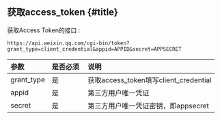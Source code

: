 ## 获取access\_token {#title}

获取Access Token的接口 :

```
https://api.weixin.qq.com/cgi-bin/token?grant_type=client_credential&appid=APPID&secret=APPSECRET
```

| 参数 | 是否必须  | 说明 |
| :--- | :--- | :--- |
| grant\_type | 是 | 获取access\_token填写client\_credential |
| appid | 是 | 第三方用户唯一凭证 |
| secret | 是 | 第三方用户唯一凭证密钥，即appsecret |



